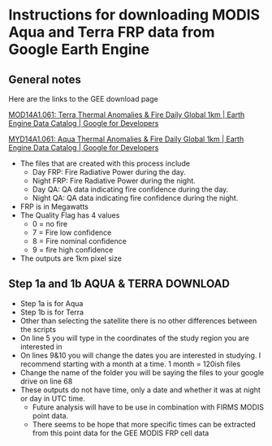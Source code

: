 # Instructions for downloading MODIS Aqua and Terra FRP data from Google Earth Engine

## General notes

Here are the links to the GEE download page

[MOD14A1.061: Terra Thermal Anomalies & Fire Daily Global 1km  |  Earth Engine Data Catalog  |  Google for Developers](https://developers.google.com/earth-engine/datasets/catalog/MODIS_061_MOD14A1)

[MYD14A1.061: Aqua Thermal Anomalies & Fire Daily Global 1km  |  Earth Engine Data Catalog  |  Google for Developers](https://developers.google.com/earth-engine/datasets/catalog/MODIS_061_MYD14A1)

- The files that are created with this process include
  - Day FRP: Fire Radiative Power during the day.
  - Night FRP: Fire Radiative Power during the night.
  - Day QA: QA data indicating fire confidence during the day.
  - Night QA: QA data indicating fire confidence during the night.
- FRP is in Megawatts
- The Quality Flag has 4 values
  - 0 = no fire
  - 7 = Fire low confidence
  - 8 = Fire nominal confidence
  - 9 = fire high confidence
- The outputs are 1km pixel size

## Step 1a and 1b AQUA & TERRA DOWNLOAD

- Step 1a is for Aqua
- Step 1b is for Terra
- Other than selecting the satellite there is no other differences between the scripts
- On line 5 you will type in the coordinates of the study region you are interested in
- On lines 9&10 you will change the dates you are interested in studying. I recommend starting with a month at a time. 1 month = 120ish files
- Change the name of the folder you will be saying the files to your google drive on line 68
- These outputs do not have time, only a date and whether it was at night or day in UTC time.
  - Future analysis will have to be use in combination with FIRMS MODIS point data.
  - There seems to be hope that more specific times can be extracted from this point data for the GEE MODIS FRP cell data
